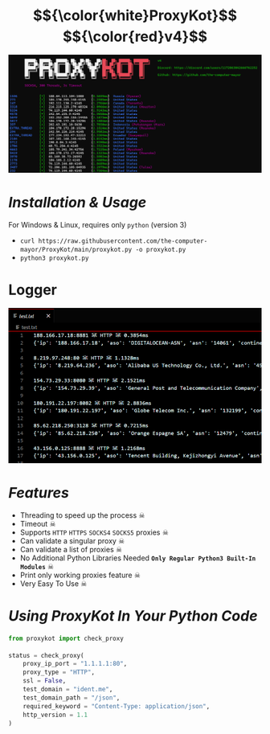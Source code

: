 # $${\color{white}ProxyKot}$$ $${\color{red}v4}$$
![](https://github.com/the-computer-mayor/computer-mayor-db/blob/main/PKv4.png?raw=true)
# *Installation & Usage*
For Windows & Linux, requires only `python` (version 3)
   - `curl https://raw.githubusercontent.com/the-computer-mayor/ProxyKot/main/proxykot.py -o proxykot.py`
   - `python3 proxykot.py`
# Logger
![](https://github.com/the-computer-mayor/computer-mayor-db/blob/main/PKv4_log.png?raw=true)
# *Features*
- Threading to speed up the process ☠
- Timeout ☠
- Supports `HTTP` `HTTPS` `SOCKS4` `SOCKS5` proxies ☠
- Can validate a singular proxy ☠
- Can validate a list of proxies ☠
- No Additional Python Libraries Needed **`Only Regular Python3 Built-In Modules`** ☠
- Print only working proxies feature ☠
- Very Easy To Use ☠
# *Using ProxyKot In Your Python Code*
```python
from proxykot import check_proxy

status = check_proxy(
    proxy_ip_port = "1.1.1.1:80", 
    proxy_type = "HTTP",
    ssl = False,
    test_domain = "ident.me",
    test_domain_path = "/json",
    required_keyword = "Content-Type: application/json",
    http_version = 1.1
)
```

